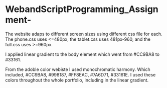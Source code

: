 # WebandScriptProgramming_Assignment-

The website adaps to different screen sizes using different css file for each. The phone.css uses <=480px, the tablet.css uses 481px-960, and the full.css uses >=960px.


I applied linear gradient to the body element which went from  #CC9BA8 to #33161. 

From the adoble color webiste I used monochromatic harmony. Which included, #CC9BA8, #998187, #FF8EAC, #7A6D71, #33161E. I used these colors throughout the whole portfolio, including in the linear gradient. 